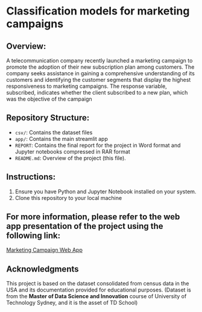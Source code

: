 #  Classification models for marketing campaigns

## Overview:
A telecommunication company recently launched a marketing campaign to promote the adoption of their new subscription plan among customers. The company seeks assistance in gaining a comprehensive understanding of its customers and identifying the customer segments that display the highest responsiveness to marketing campaigns. The response variable, subscribed, indicates whether the client subscribed to a new plan, which was the objective of the campaign
## Repository Structure:
- `csv/`: Contains the dataset files
- `app/`: Contains the main streamlit app
- `REPORT`: Contains the final report for the project in Word format and Jupyter notebooks compressed in RAR format 
- `README.md`: Overview of the project (this file).

## Instructions:
1. Ensure you have Python and Jupyter Notebook installed on your system.
2. Clone this repository to your local machine

## For more information, please refer to the web app presentation of the project using the following link:

[Marketing Campaign Web App](https://marketing-campaign-app.streamlit.app/)
## Acknowledgments

This project is based on the dataset consolidated from census data in the USA and its documentation provided for educational purposes.
(Dataset is from the **Master of Data Science and Innovation** course of University of Technology Sydney, and it is the asset of TD School)

